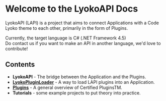 # Welcome to the LyokoAPI Docs

LyokoAPI \(LAPI\) is a project that aims to connect Applications with a Code Lyoko theme to each other, primarily in the form of Plugins.

Currently, the target language is C\# \(.NET Framework 4.5\)  
 Do contact us if you want to make an API in another language, we'd love to contribute!

## Contents

* **LyokoAPI** - The bridge between the Application and the Plugins.
* [**LyokoPluginLoader**](pluginloader/loading-plugins.md) - A way to load LAPI plugins into an Application.
* [**Plugins**](lyokoplugin/verified-plugins.md) - A general overview of Certified PluginsTM.
* **Tutorials** - some example projects to put theory into practice.

